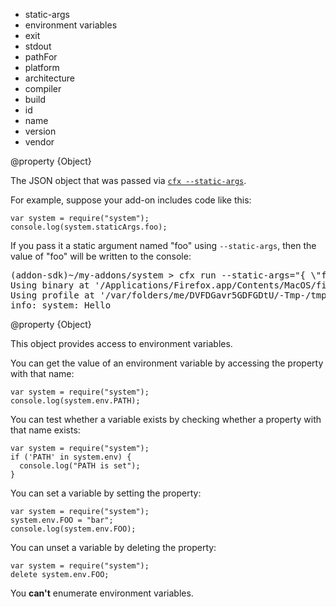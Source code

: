 <!-- This Source Code Form is subject to the terms of the Mozilla Public
   - License, v. 2.0. If a copy of the MPL was not distributed with this
   - file, You can obtain one at http://mozilla.org/MPL/2.0/. -->

* static-args
* environment variables
* exit
* stdout
* pathFor
* platform
* architecture
* compiler
* build
* id
* name
* version
* vendor

<api name="staticArgs">
@property {Object}

The JSON object that was passed via
[`cfx --static-args`](dev-guide/cfx-tool.html#arguments).

For example, suppose your add-on includes code like this:

    var system = require("system");
    console.log(system.staticArgs.foo);

If you pass it a static argument named "foo" using `--static-args`, then
the value of "foo" will be written to the console:

<pre>
(addon-sdk)~/my-addons/system > cfx run --static-args="{ \"foo\": \"Hello\" }"
Using binary at '/Applications/Firefox.app/Contents/MacOS/firefox-bin'.
Using profile at '/var/folders/me/DVFDGavr5GDFGDtU/-Tmp-/tmpOCTgL3.mozrunner'.
info: system: Hello
</pre>

</api>

<api name="env">
@property {Object}

This object provides access to environment variables.

You can get the
value of an environment variable by accessing the property with that name:

    var system = require("system");
    console.log(system.env.PATH);

You can test whether a variable exists by checking whether a property with
that name exists:

    var system = require("system");
    if ('PATH' in system.env) {
      console.log("PATH is set");
    }

You can set a variable by setting the property:

    var system = require("system");
    system.env.FOO = "bar";
    console.log(system.env.FOO);

You can unset a variable by deleting the property:

    var system = require("system");
    delete system.env.FOO;

You **can't** enumerate environment variables.

</api>


